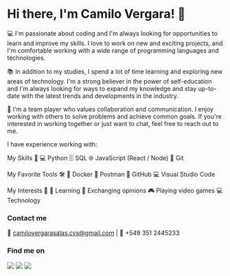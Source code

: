 # Hi there, I'm Camilo Vergara! 👋

💻 I'm passionate about coding and I'm always looking for opportunities to learn and improve my skills. I love to work on new and exciting projects, and I'm comfortable working with a wide range of programming languages and technologies.

📚 In addition to my studies, I spend a lot of time learning and exploring new areas of technology. I'm a strong believer in the power of self-education and I'm always looking for ways to expand my knowledge and stay up-to-date with the latest trends and developments in the industry.

🤝 I'm a team player who values collaboration and communication. I enjoy working with others to solve problems and achieve common goals. If you're interested in working together or just want to chat, feel free to reach out to me. 

I have experience working with:

My Skills 🚀
💻 Python
🗄️ SQL
🌐 JavaScript (React / Node)
📜 Git

My Favorite Tools 🛠️
🐳 Docker
💬 Postman
🐙 GitHub
💻 Visual Studio Code

My Interests 🌟
📖 Learning
💬 Exchanging opinions
🎮 Playing video games
💻 Technology

### Contact me

📧 camilovergarasalas.cvs@gmail.com | 📱 +549 351 2445233

### Find me on

[![](https://img.shields.io/badge/LinkedIn-Camilo%20Vergara-blue?style=flat-square&logo=linkedin&labelColor=blue&link=https://www.linkedin.com/in/camilo-vs/)](https://www.linkedin.com/in/camilo-vs/)
[![](https://img.shields.io/badge/Twitter-MrChrov-blue?style=flat-square&logo=twitter&labelColor=blue&link=https://twitter.com/MrChrov)](https://twitter.com/MrChrov)
[![](https://img.shields.io/badge/Instagram-camilo__evs-blue?style=flat-square&logo=instagram&labelColor=blue&link=https://www.instagram.com/camilo_evs/)](https://www.instagram.com/camilo_evs/)

